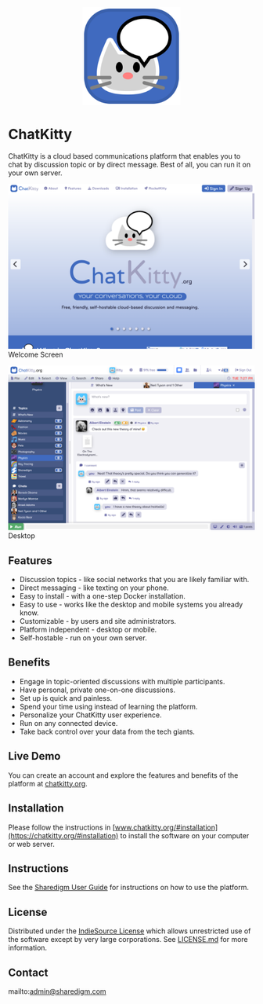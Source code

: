 <p align="center" style="text-align:center">
	<img src="images/logos/logo.svg" width="200">
</p>

# ChatKitty

ChatKitty is a cloud based communications platform that enables you to chat by discussion topic or by direct message. Best of all, you can run it on your own server.

![Screen Shot](images/screen-shots/welcome.png)
Welcome Screen

![Screen Shot](images/screen-shots/desktop.png)
Desktop

## Features

- Discussion topics - like social networks that you are likely familiar with.
- Direct messaging - like texting on your phone.
- Easy to install - with a one-step Docker installation.
- Easy to use - works like the desktop and mobile systems you already know.
- Customizable - by users and site administrators.
- Platform independent - desktop or mobile.
- Self-hostable - run on your own server.

## Benefits

- Engage in topic-oriented discussions with multiple participants.
- Have personal, private one-on-one discussions.
- Set up is quick and painless.
- Spend your time using instead of learning the platform.
- Personalize your ChatKitty user experience.
- Run on any connected device.
- Take back control over your data from the tech giants.

## Live Demo

You can create an account and explore the features and benefits of the platform at [chatkitty.org](https://chatkitty.org).

## Installation

Please follow the instructions in [www.chatkitty.org/#installation](https://chatkitty.org/#installation) to install the software on your computer or web server.

## Instructions

See the [Sharedigm User Guide](https://sharedigm.com/#help) for instructions on how to use the platform.

## License

Distributed under the <a href="https://indiesource.org/">IndieSource License</a> which allows unrestricted use of the software except by very large corporations. See [LICENSE.md](LICENSE.md) for more information.

## Contact

mailto:admin@sharedigm.com
